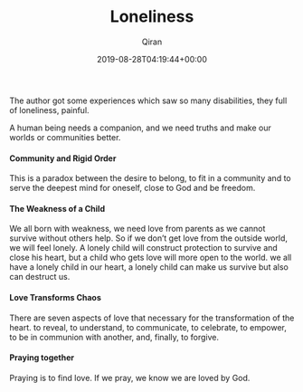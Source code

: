 ﻿---
title: Loneliness
author: Qiran
type: post
date: 2019-08-28T04:19:44+00:00
aliases: ["/loneliness/"]
s:
  - Becoming Human
---
The author got some experiences which saw so many disabilities, they full of loneliness, painful.

A human being needs a companion, and we need truths and make our worlds or communities better.

#### Community and Rigid Order

This is a paradox between the desire to belong, to fit in a community and to serve the deepest mind for oneself, close to God and be freedom.

#### The Weakness of a Child

We all born with weakness, we need love from parents as we cannot survive without others help. So if we don&#8217;t get love from the outside world, we will feel lonely. A lonely child will construct protection to survive and close his heart, but a child who gets love will more open to the world. we all have a lonely child in our heart, a lonely child can make us survive but also can destruct us.

#### Love Transforms Chaos

There are seven aspects of love that necessary for the transformation of the heart. to reveal, to understand, to communicate, to celebrate, to empower, to be in communion with another, and, finally, to forgive.

#### Praying together

Praying is to find love. If we pray, we know we are loved by God.

